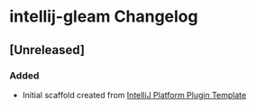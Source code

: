 <!-- Keep a Changelog guide -> https://keepachangelog.com -->

# intellij-gleam Changelog

## [Unreleased]
### Added
- Initial scaffold created from [IntelliJ Platform Plugin Template](https://github.com/JetBrains/intellij-platform-plugin-template)
